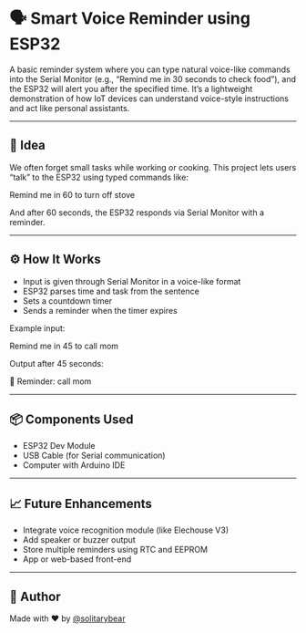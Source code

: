 # 🗣️ Smart Voice Reminder using ESP32

A basic reminder system where you can type natural voice-like commands into the Serial Monitor (e.g., “Remind me in 30 seconds to check food”), and the ESP32 will alert you after the specified time. It’s a lightweight demonstration of how IoT devices can understand voice-style instructions and act like personal assistants.

---

## 🧠 Idea

We often forget small tasks while working or cooking. This project lets users “talk” to the ESP32 using typed commands like:

Remind me in 60 to turn off stove

And after 60 seconds, the ESP32 responds via Serial Monitor with a reminder.

---

## ⚙️ How It Works

- Input is given through Serial Monitor in a voice-like format
- ESP32 parses time and task from the sentence
- Sets a countdown timer
- Sends a reminder when the timer expires

Example input:

Remind me in 45 to call mom


Output after 45 seconds:

🔔 Reminder: call mom


---

## 📦 Components Used

- ESP32 Dev Module
- USB Cable (for Serial communication)
- Computer with Arduino IDE


---

## 📈 Future Enhancements

- Integrate voice recognition module (like Elechouse V3)
- Add speaker or buzzer output
- Store multiple reminders using RTC and EEPROM
- App or web-based front-end

---

## 👤 Author

Made with ❤️ by [@solitarybear](https://github.com/solitarybear)
